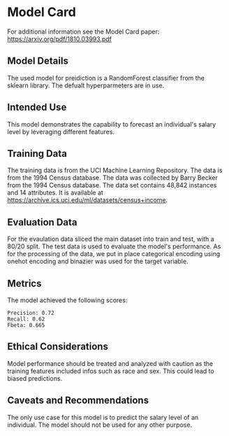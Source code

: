 # Model Card

For additional information see the Model Card paper: https://arxiv.org/pdf/1810.03993.pdf

## Model Details
The used model for preidiction is a RandomForest classifier from the sklearn library. The defualt hyperparmeters are in use.
## Intended Use
This model demonstrates the capability to forecast an individual's salary level by leveraging different features.
## Training Data
The training data is from the UCI Machine Learning Repository. The data is from the 1994 Census database. The data was collected by Barry Becker from the 1994 Census database. The data set contains 48,842 instances and 14 attributes. It is available at https://archive.ics.uci.edu/ml/datasets/census+income.
## Evaluation Data
For the evaulation data sliced the main dataset into train and test, with a 80/20 split. The test data is used to evaluate the model's performance.
As for the processing of the data, we put in place categorical encoding using onehot encoding and binazier was used for the target variable.
## Metrics
The model achieved the following scores:
```
Precision: 0.72
Recall: 0.62
Fbeta: 0.665
```

## Ethical Considerations
Model performance should be treated and analyzed with caution as the training features included 
infos such as race and sex. This could lead to biased predictions.
## Caveats and Recommendations
The only use case for this model is to predict the salary level of an individual. The model should not be used for any other purpose.